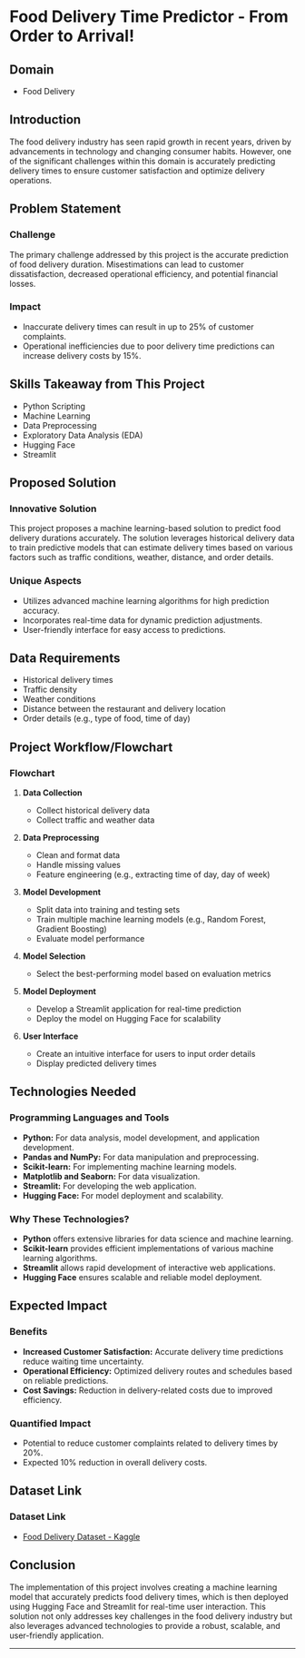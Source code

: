 # Food Delivery Time Predictor - From Order to Arrival!
## Domain
- Food Delivery

## Introduction
The food delivery industry has seen rapid growth in recent years, driven by advancements in technology and changing consumer habits. However, one of the significant challenges within this domain is accurately predicting delivery times to ensure customer satisfaction and optimize delivery operations.

## Problem Statement
### Challenge
The primary challenge addressed by this project is the accurate prediction of food delivery duration. Misestimations can lead to customer dissatisfaction, decreased operational efficiency, and potential financial losses.

### Impact
- Inaccurate delivery times can result in up to 25% of customer complaints.
- Operational inefficiencies due to poor delivery time predictions can increase delivery costs by 15%.
  
## Skills Takeaway from This Project
- Python Scripting
- Machine Learning
- Data Preprocessing
- Exploratory Data Analysis (EDA)
- Hugging Face
- Streamlit
  
## Proposed Solution
### Innovative Solution
This project proposes a machine learning-based solution to predict food delivery durations accurately. The solution leverages historical delivery data to train predictive models that can estimate delivery times based on various factors such as traffic conditions, weather, distance, and order details.

### Unique Aspects
- Utilizes advanced machine learning algorithms for high prediction accuracy.
- Incorporates real-time data for dynamic prediction adjustments.
- User-friendly interface for easy access to predictions.

## Data Requirements
- Historical delivery times
- Traffic density
- Weather conditions
- Distance between the restaurant and delivery location
- Order details (e.g., type of food, time of day)

## Project Workflow/Flowchart
### Flowchart
1. **Data Collection**
   - Collect historical delivery data
   - Collect traffic and weather data

2. **Data Preprocessing**
   - Clean and format data
   - Handle missing values
   - Feature engineering (e.g., extracting time of day, day of week)

3. **Model Development**
   - Split data into training and testing sets
   - Train multiple machine learning models (e.g., Random Forest, Gradient Boosting)
   - Evaluate model performance

4. **Model Selection**
   - Select the best-performing model based on evaluation metrics

5. **Model Deployment**
   - Develop a Streamlit application for real-time prediction
   - Deploy the model on Hugging Face for scalability

6. **User Interface**
   - Create an intuitive interface for users to input order details
   - Display predicted delivery times

## Technologies Needed
### Programming Languages and Tools
- **Python:** For data analysis, model development, and application development.
- **Pandas and NumPy:** For data manipulation and preprocessing.
- **Scikit-learn:** For implementing machine learning models.
- **Matplotlib and Seaborn:** For data visualization.
- **Streamlit:** For developing the web application.
- **Hugging Face:** For model deployment and scalability.

### Why These Technologies?
- **Python** offers extensive libraries for data science and machine learning.
- **Scikit-learn** provides efficient implementations of various machine learning algorithms.
- **Streamlit** allows rapid development of interactive web applications.
- **Hugging Face** ensures scalable and reliable model deployment.

## Expected Impact
### Benefits
- **Increased Customer Satisfaction:** Accurate delivery time predictions reduce waiting time uncertainty.
- **Operational Efficiency:** Optimized delivery routes and schedules based on reliable predictions.
- **Cost Savings:** Reduction in delivery-related costs due to improved efficiency.

### Quantified Impact
- Potential to reduce customer complaints related to delivery times by 20%.
- Expected 10% reduction in overall delivery costs.

##  Dataset Link

### Dataset Link
- [Food Delivery Dataset - Kaggle]([https://www.kaggle.com/](https://www.kaggle.com/datasets/gauravmalik26/food-delivery-dataset?select=train.csv))

## Conclusion
The implementation of this project involves creating a machine learning model that accurately predicts food delivery times, which is then deployed using Hugging Face and Streamlit for real-time user interaction. This solution not only addresses key challenges in the food delivery industry but also leverages advanced technologies to provide a robust, scalable, and user-friendly application.

---
